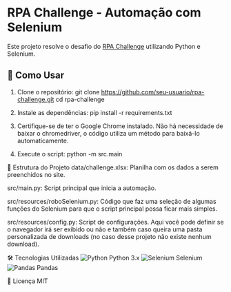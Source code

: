 # RPA Challenge - Automação com Selenium

Este projeto resolve o desafio do [RPA Challenge](https://www.rpachallenge.com/) utilizando Python e Selenium.

## 🚀 Como Usar
1. Clone o repositório:
git clone https://github.com/seu-usuario/rpa-challenge.git
cd rpa-challenge

2. Instale as dependências:
pip install -r requirements.txt

3. Certifique-se de ter o Google Chrome instalado. Não há necessidade de baixar o chromedriver, o código utiliza um método para baixá-lo automaticamente.

4. Execute o script:
python -m src.main




📂 Estrutura do Projeto
data/challenge.xlsx: Planilha com os dados a serem preenchidos no site.

src/main.py: Script principal que inicia a automação.

src/resources/roboSelenium.py: Código que faz uma seleção de algumas funções do Selenium para que o script principal possa ficar mais simples.

src/resources/config.py: Script de configurações. Aqui você pode definir se o navegador irá ser exibido ou não e também caso queira uma pasta personalizada de downloads (no caso desse projeto não existe nenhum download).


🛠️ Tecnologias Utilizadas
<img alt="Python" src="https://img.shields.io/badge/Python-3776AB?style=flat&amp;logo=python&amp;logoColor=white"> Python 3.x
<img alt="Selenium" src="https://img.shields.io/badge/Selenium-43B02A?style=flat&amp;logo=selenium&amp;logoColor=white"> Selenium
<img alt="Pandas" src="https://img.shields.io/badge/Pandas-150458?style=flat&amp;logo=pandas&amp;logoColor=white"> Pandas

📜 Licença
MIT
